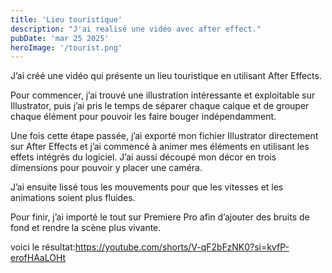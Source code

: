 ```yaml
---
title: 'Lieu touristique'
description: "J'ai realisé une vidéo avec after effect." 
pubDate: 'mar 25 2025'
heroImage: '/tourist.png'
---
```


J’ai créé une vidéo qui présente un lieu touristique en utilisant After Effects.

Pour commencer, j’ai trouvé une illustration intéressante et exploitable sur Illustrator, puis j’ai pris le temps de séparer chaque calque et de grouper chaque élément pour pouvoir les faire bouger indépendamment.

Une fois cette étape passée, j’ai exporté mon fichier Illustrator directement sur After Effects et j’ai commencé à animer mes éléments en utilisant les effets intégrés du logiciel. J’ai aussi découpé mon décor en trois dimensions pour pouvoir y placer une caméra.

J’ai ensuite lissé tous les mouvements pour que les vitesses et les animations soient plus fluides.

Pour finir, j’ai importé le tout sur Premiere Pro afin d’ajouter des bruits de fond et rendre la scène plus vivante.

voici le résultat:https://youtube.com/shorts/V-qF2bFzNK0?si=kvfP-erofHAaLOHt







